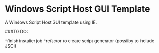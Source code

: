 Windows Script Host GUI Template
======

A Windows Script Host GUI template using IE.

###TO DO:

*finish installer job
*refactor to create script generator (possilby to include JSCI)
